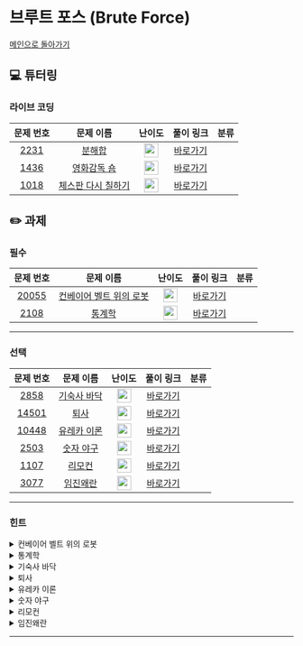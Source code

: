 # 브루트 포스 (Brute Force)

[메인으로 돌아가기](https://github.com/Altu-Bitu/Notice)

## 💻 튜터링

### 라이브 코딩

|문제 번호|문제 이름|난이도|풀이 링크|분류|
| :-----: | :-----: | :-----: | :-----: | :-----: |
|<a href="https://www.acmicpc.net/problem/2231" target="_blank">2231</a>|<a href="https://www.acmicpc.net/problem/2231" target="_blank">분해합</a>|<img height="25px" width="25px" src="https://static.solved.ac/tier_small/4.svg"/>|[바로가기]()||
|<a href="https://www.acmicpc.net/problem/1436" target="_blank">1436</a>|<a href="https://www.acmicpc.net/problem/1436" target="_blank">영화감독 숌</a>|<img height="25px" width="25px" src="https://static.solved.ac/tier_small/6.svg"/>|[바로가기]()||
|<a href="https://www.acmicpc.net/problem/1018" target="_blank">1018</a>|<a href="https://www.acmicpc.net/problem/1018" target="_blank">체스판 다시 칠하기</a>|<img height="25px" width="25px" src="https://static.solved.ac/tier_small/6.svg"/>|[바로가기]()||

## ✏️ 과제

### 필수

|문제 번호|문제 이름|난이도|풀이 링크|분류|
| :-----: | :-----: | :-----: | :-----: | :-----: |
|<a href="https://www.acmicpc.net/problem/20055" target="_blank">20055</a>|<a href="https://www.acmicpc.net/problem/20055" target="_blank">컨베이어 벨트 위의 로봇</a>|<img height="25px" width="25px" src="https://static.solved.ac/tier_small/10.svg"/>|[바로가기]()||
|<a href="https://www.acmicpc.net/problem/2108" target="_blank">2108</a>|<a href="https://www.acmicpc.net/problem/2108" target="_blank">통계학</a>|<img height="25px" width="25px" src="https://static.solved.ac/tier_small/7.svg"/>|[바로가기]()||

---

### 선택

|문제 번호|문제 이름|난이도|풀이 링크|분류|
| :-----: | :-----: | :-----: | :-----: | :-----: |
|<a href="https://www.acmicpc.net/problem/2858" target="_blank">2858</a>|<a href="https://www.acmicpc.net/problem/2858" target="_blank">기숙사 바닥</a>|<img height="25px" width="25px" src="https://static.solved.ac/tier_small/4.svg"/>|[바로가기]()||
|<a href="https://www.acmicpc.net/problem/14501" target="_blank">14501</a>|<a href="https://www.acmicpc.net/problem/14501" target="_blank">퇴사</a>|<img height="25px" width="25px" src="https://static.solved.ac/tier_small/8.svg"/>|[바로가기]()||
|<a href="https://www.acmicpc.net/problem/10448" target="_blank">10448</a>|<a href="https://www.acmicpc.net/problem/10448" target="_blank">유레카 이론</a>|<img height="25px" width="25px" src="https://static.solved.ac/tier_small/4.svg"/>|[바로가기]()||
|<a href="https://www.acmicpc.net/problem/2503" target="_blank">2503</a>|<a href="https://www.acmicpc.net/problem/2503" target="_blank">숫자 야구</a>|<img height="25px" width="25px" src="https://static.solved.ac/tier_small/6.svg"/>|[바로가기]()||
|<a href="https://www.acmicpc.net/problem/1107" target="_blank">1107</a>|<a href="https://www.acmicpc.net/problem/1107" target="_blank">리모컨</a>|<img height="25px" width="25px" src="https://static.solved.ac/tier_small/11.svg"/>|[바로가기]()||
|<a href="https://www.acmicpc.net/problem/3077" target="_blank">3077</a>|<a href="https://www.acmicpc.net/problem/3077" target="_blank">임진왜란</a>|<img height="25px" width="25px" src="https://static.solved.ac/tier_small/8.svg"/>|[바로가기]()||

---

### 힌트

<details>
<summary>컨베이어 벨트 위의 로봇</summary>
<div markdown="1">
&nbsp;&nbsp;&nbsp;&nbsp;컨테이너 벨트가 회전하는 걸 굳이 직접 구현할 필욘 없을 것 같아요. 벨트를 고정해볼까요? 이 상태에서 회전은 어떻게 표현할 수 있을까요? 그리고 가장 먼저 올라온 로봇은 항상 내리는 위치와 제일 가깝죠.
</div>
</details>

<details>
<summary>통계학</summary>
<div markdown="1">
&nbsp;&nbsp;&nbsp;&nbsp;최빈값을 구하는 게 제일 까다로워 보여요. 입력되는 정수의 절댓값이 4,000밖에 안되네요. 인덱스로 접근해볼 수 있을 것 같아요.
</div>
</details>

<details>
<summary>기숙사 바닥</summary>
<div markdown="1">
&nbsp;&nbsp;&nbsp;&nbsp;빨간 타일과 갈색 타일의 개수를 합치면 타일의 무엇(수학 관련)과 같죠? 그리고 그 합이 그렇게 크진 않은 것 같아요.
</div>
</details>

<details>
<summary>퇴사</summary>
<div markdown="1">
&nbsp;&nbsp;&nbsp;&nbsp;우선 n이 작네요. 경우의 수를 탐색할 때, 상담의 시작 일을 잘 설정하는 게 중요할 것 같아요.
</div>
</details>

<details>
<summary>유레카 이론</summary>
<div markdown="1">
&nbsp;&nbsp;&nbsp;&nbsp;자연수(k)의 최대 범위는 1,000이네요. 대략 최대 몇 n까지의 삼각수가 가능할까요? 그리고 삼각수는 정확히 3개만 사용하네요.
</div>
</details>

<details>
<summary>숫자 야구</summary>
<div markdown="1">
&nbsp;&nbsp;&nbsp;&nbsp;서로 다른 세 자리 수의 최대 수는 무엇이죠? 0은 사용하지 않는다는 걸 주의해야 해요.
</div>
</details>

<details>
<summary>리모컨</summary>
<div markdown="1">
&nbsp;&nbsp;&nbsp;&nbsp;정말 무식한 방법이 답일 때도 있어요. 모든 채널을 다 눌러본다거나..?
</div>
</details>

<details>
<summary>임진왜란</summary>
<div markdown="1">
&nbsp;&nbsp;&nbsp;&nbsp;입력간의 상대적인 순서, 비슷한 문제를 같이 풀었던 것 같지 않나요?
</div>
</details>

---
